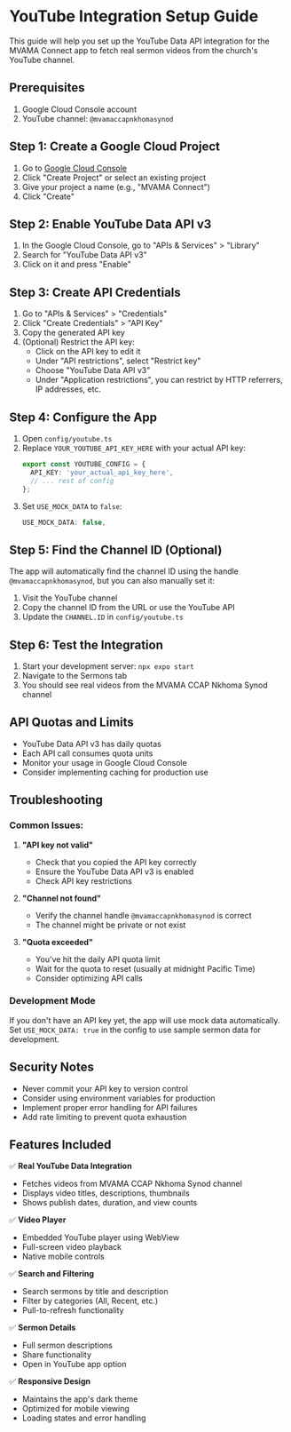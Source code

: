 # YouTube Integration Setup Guide

This guide will help you set up the YouTube Data API integration for the MVAMA Connect app to fetch real sermon videos from the church's YouTube channel.

## Prerequisites

1. Google Cloud Console account
2. YouTube channel: `@mvamaccapnkhomasynod`

## Step 1: Create a Google Cloud Project

1. Go to [Google Cloud Console](https://console.cloud.google.com/)
2. Click "Create Project" or select an existing project
3. Give your project a name (e.g., "MVAMA Connect")
4. Click "Create"

## Step 2: Enable YouTube Data API v3

1. In the Google Cloud Console, go to "APIs & Services" > "Library"
2. Search for "YouTube Data API v3"
3. Click on it and press "Enable"

## Step 3: Create API Credentials

1. Go to "APIs & Services" > "Credentials"
2. Click "Create Credentials" > "API Key"
3. Copy the generated API key
4. (Optional) Restrict the API key:
   - Click on the API key to edit it
   - Under "API restrictions", select "Restrict key"
   - Choose "YouTube Data API v3"
   - Under "Application restrictions", you can restrict by HTTP referrers, IP addresses, etc.

## Step 4: Configure the App

1. Open `config/youtube.ts`
2. Replace `YOUR_YOUTUBE_API_KEY_HERE` with your actual API key:
   ```typescript
   export const YOUTUBE_CONFIG = {
     API_KEY: 'your_actual_api_key_here',
     // ... rest of config
   };
   ```
3. Set `USE_MOCK_DATA` to `false`:
   ```typescript
   USE_MOCK_DATA: false,
   ```

## Step 5: Find the Channel ID (Optional)

The app will automatically find the channel ID using the handle `@mvamaccapnkhomasynod`, but you can also manually set it:

1. Visit the YouTube channel
2. Copy the channel ID from the URL or use the YouTube API
3. Update the `CHANNEL.ID` in `config/youtube.ts`

## Step 6: Test the Integration

1. Start your development server: `npx expo start`
2. Navigate to the Sermons tab
3. You should see real videos from the MVAMA CCAP Nkhoma Synod channel

## API Quotas and Limits

- YouTube Data API v3 has daily quotas
- Each API call consumes quota units
- Monitor your usage in Google Cloud Console
- Consider implementing caching for production use

## Troubleshooting

### Common Issues:

1. **"API key not valid"**
   - Check that you copied the API key correctly
   - Ensure the YouTube Data API v3 is enabled
   - Check API key restrictions

2. **"Channel not found"**
   - Verify the channel handle `@mvamaccapnkhomasynod` is correct
   - The channel might be private or not exist

3. **"Quota exceeded"**
   - You've hit the daily API quota limit
   - Wait for the quota to reset (usually at midnight Pacific Time)
   - Consider optimizing API calls

### Development Mode

If you don't have an API key yet, the app will use mock data automatically. Set `USE_MOCK_DATA: true` in the config to use sample sermon data for development.

## Security Notes

- Never commit your API key to version control
- Consider using environment variables for production
- Implement proper error handling for API failures
- Add rate limiting to prevent quota exhaustion

## Features Included

✅ **Real YouTube Data Integration**
- Fetches videos from MVAMA CCAP Nkhoma Synod channel
- Displays video titles, descriptions, thumbnails
- Shows publish dates, duration, and view counts

✅ **Video Player**
- Embedded YouTube player using WebView
- Full-screen video playback
- Native mobile controls

✅ **Search and Filtering**
- Search sermons by title and description
- Filter by categories (All, Recent, etc.)
- Pull-to-refresh functionality

✅ **Sermon Details**
- Full sermon descriptions
- Share functionality
- Open in YouTube app option

✅ **Responsive Design**
- Maintains the app's dark theme
- Optimized for mobile viewing
- Loading states and error handling

